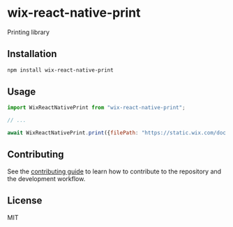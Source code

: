# wix-react-native-print

Printing library

## Installation

```sh
npm install wix-react-native-print
```

## Usage

```js
import WixReactNativePrint from "wix-react-native-print";

// ...

await WixReactNativePrint.print({filePath: "https://static.wix.com/doc.pdf"});
```

## Contributing

See the [contributing guide](CONTRIBUTING.md) to learn how to contribute to the repository and the development workflow.

## License

MIT
